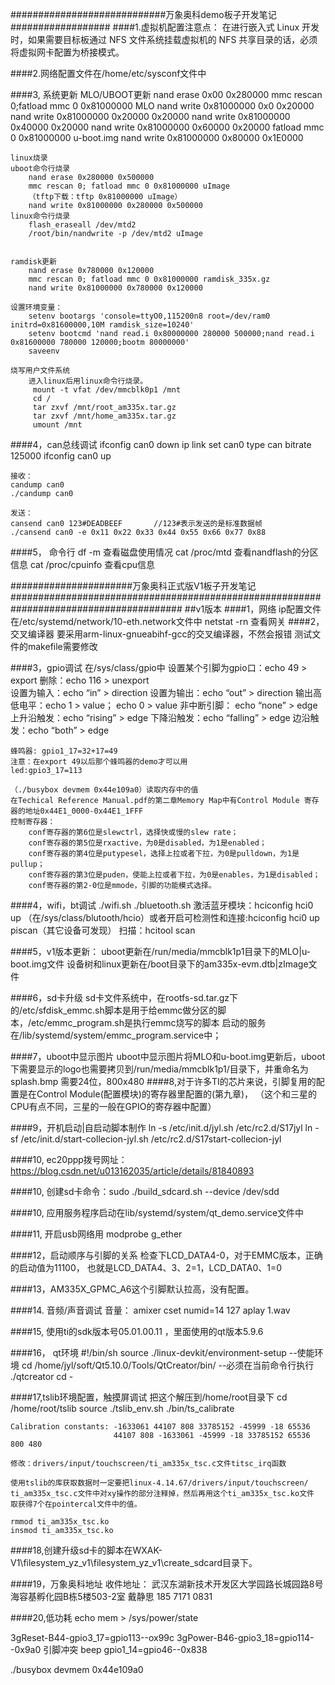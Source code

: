 ############################万象奥科demo板子开发笔记##################
####1.虚拟机配置注意点：
	在进行嵌入式 Linux 开发时，如果需要目标板通过 NFS 文件系统挂载虚拟机的 NFS 共享目录的话，必须将虚拟网卡配置为桥接模式。
		
####2.网络配置文件在/home/etc/sysconf文件中

####3, 系统更新
	MLO/UBOOT更新
	nand erase 0x00 0x280000
	mmc rescan 0;fatload mmc 0 0x81000000 MLO
	nand write 0x81000000 0x0 0x20000
	nand write 0x81000000 0x20000 0x20000
	nand write 0x81000000 0x40000 0x20000
	nand write 0x81000000 0x60000 0x20000
	fatload mmc 0 0x81000000 u-boot.img
	nand write 0x81000000 0x80000 0x1E0000

	linux烧录
	uboot命令行烧录
		nand erase 0x280000 0x500000
		mmc rescan 0; fatload mmc 0 0x81000000 uImage
		（tftp下载：tftp 0x81000000 uImage）
		nand write 0x81000000 0x280000 0x500000
	linux命令行烧录
		flash_eraseall /dev/mtd2
 		/root/bin/nandwrite -p /dev/mtd2 uImage
	
	
	ramdisk更新
		nand erase 0x780000 0x120000
		mmc rescan 0; fatload mmc 0 0x81000000 ramdisk_335x.gz
		nand write 0x81000000 0x780000 0x120000

	设置环境变量：
		setenv bootargs 'console=ttyO0,115200n8 root=/dev/ram0 initrd=0x81600000,10M ramdisk_size=10240'
		setenv bootcmd 'nand read.i 0x80000000 280000 500000;nand read.i 0x81600000 780000 120000;bootm 80000000'	
		saveenv

	烧写用户文件系统
		进入linux后用linux命令行烧录。
		 mount -t vfat /dev/mmcblk0p1 /mnt
		 cd /
		 tar zxvf /mnt/root_am335x.tar.gz
		 tar zxvf /mnt/home_am335x.tar.gz
		 umount /mnt



####4，can总线调试
	ifconfig can0 down
	ip link set can0 type can bitrate 125000 
	ifconfig can0 up
	
	接收：
	candump can0
	./candump can0
	
	发送：
	cansend can0 123#DEADBEEF		//123#表示发送的是标准数据帧
	./cansend can0 -e 0x11 0x22 0x33 0x44 0x55 0x66 0x77 0x88

####5， 命令行
    df -m  查看磁盘使用情况
    cat /proc/mtd  查看nandflash的分区信息
    cat /proc/cpuinfo  查看cpu信息

######################万象奥科正式版V1板子开发笔记#######################################################################################
##v1版本
####1，网络
	ip配置文件在/etc/systemd/network/10-eth.network文件中
	netstat -rn 查看网关
####2，交叉编译器
	要采用arm-linux-gnueabihf-gcc的交叉编译器，不然会报错
	测试文件的makefile需要修改

####3，gpio调试
	在/sys/class/gpio中
	设置某个引脚为gpio口：echo 49 > export
	删除：echo 116 > unexport	
	设置为输入：echo “in” > direction
	设置为输出：echo “out” > direction
	输出高低电平：echo 1 > value；  echo 0 > value
	非中断引脚： echo “none” > edge
	上升沿触发：echo “rising” > edge
	下降沿触发：echo “falling” > edge
	边沿触发：echo “both” > edge
	
	蜂鸣器: gpio1_17=32+17=49
	注意：在export 49以后那个蜂鸣器的demo才可以用
	led:gpio3_17=113
	
	（./busybox devmem 0x44e109a0）读取内存中的值
	在Techical Reference Manual.pdf的第二章Memory Map中有Control Module 寄存器的地址0x44E1_0000-0x44E1_1FFF
	控制寄存器：
		conf寄存器的第6位是slewctrl，选择快或慢的slew rate；
		conf寄存器的第5位是rxactive，为0是disabled，为1是enabled；
		conf寄存器的第4位是putypesel，选择上拉或者下拉，为0是pulldown，为1是pullup；
		conf寄存器的第3位是puden，使能上拉或者下拉，为0是enables，为1是disabled；
		conf寄存器的第2-0位是mmode，引脚的功能模式选择。

####4，wifi，bt调试
	./wifi.sh
	./bluetooth.sh
	激活蓝牙模块：hciconfig hci0 up   （在/sys/class/blutooth/hcio）或者开启可检测性和连接:hciconfig hci0 up piscan（其它设备可发现）
	扫描：hcitool scan
	
####5，v1版本更新：
	uboot更新在/run/media/mmcblk1p1目录下的MLO|u-boot.img文件
	设备树和linux更新在/boot目录下的am335x-evm.dtb|zImage文件

####6，sd卡升级
	sd卡文件系统中，在rootfs-sd.tar.gz下的/etc/sfdisk_emmc.sh脚本是用于给emmc做分区的脚本，/etc/emmc_program.sh是执行emmc烧写的脚本
	启动的服务在/lib/systemd/system/emmc_program.service中；
	
####7，uboot中显示图片
	uboot中显示图片将MLO和u-boot.img更新后，uboot下需要显示的logo也需要拷贝到/run/media/mmcblk1p1/目录下，并重命名为splash.bmp
	需要24位，800x480
####8,对于许多TI的芯片来说，引脚复用的配置是在Control Module(配置模块)的寄存器里配置的(第九章)，
	（这个和三星的CPU有点不同，三星的一般在GPIO的寄存器中配置）

####9，开机启动|自启动脚本制作
	ln -s /etc/init.d/jyl.sh /etc/rc2.d/S17jyl
	ln -sf /etc/init.d/start-collecion-jyl.sh  /etc/rc2.d/S17start-collecion-jyl
	
####10, ec20ppp拨号网址：
	https://blog.csdn.net/u013162035/article/details/81840893
	
####10, 创建sd卡命令：sudo ./build_sdcard.sh --device /dev/sdd

####10, 应用服务程序启动在lib/systemd/system/qt_demo.service文件中

####11, 开启usb网络用 modprobe g_ether

####12，启动顺序与引脚的关系
	检查下LCD_DATA4-0，对于EMMC版本，正确的启动值为11100，
	也就是LCD_DATA4、3、2=1，LCD_DATA0、1=0
	
	
####13，AM335X_GPMC_A6这个引脚默认拉高，没有配置。

####14. 音频/声音调试
	音量： amixer cset numid=14 127
	aplay 1.wav
	
####15, 使用ti的sdk版本号05.01.00.11 ，里面使用的qt版本5.9.6

####16， qt环境
	#!/bin/sh
	source ./linux-devkit/environment-setup			--使能环境
	cd /home/jyl/soft/Qt5.10.0/Tools/QtCreator/bin/   --必须在当前命令行执行
	./qtcreator
	cd -
	
####17,tslib环境配置，触摸屏调试
	把这个解压到/home/root目录下
	cd /home/root/tslib
	source ./tslib_env.sh
	./bin/ts_calibrate
	
	Calibration constants: -1633061 44107 808 33785152 -45999 -18 65536
						   44107 808 -1633061 -45999 -18 33785152 65536    800 480
						   
	修改：drivers/input/touchscreen/ti_am335x_tsc.c文件titsc_irq函数
	
	使用tslib的库获取数据时一定要把linux-4.14.67/drivers/input/touchscreen/
	ti_am335x_tsc.c文件中对xy操作的部分注释掉，然后再用这个ti_am335x_tsc.ko文件
	取获得7个在pointercal文件中的值。
	
	rmmod ti_am335x_tsc.ko
	insmod ti_am335x_tsc.ko
	
	
####18,创建升级sd卡的脚本在WXAK-V1\filesystem_yz_v1\filesystem_yz_v1\create_sdcard目录下。
	
####19，万象奥科地址
	收件地址：
	武汉东湖新技术开发区大学园路长城园路8号海容基孵化园B栋5楼503-2室
	戴静思 185 7171 0831

####20,低功耗
	echo mem > /sys/power/state





3gReset-B44-gpio3_17=gpio113--ox99c
3gPower-B46-gpio3_18=gpio114--0x9a0
引脚冲突
beep  gpio1_14=gpio46--0x838

./busybox devmem 0x44e109a0










